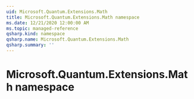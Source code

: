 ```yaml
---
uid: Microsoft.Quantum.Extensions.Math
title: Microsoft.Quantum.Extensions.Math namespace
ms.date: 12/21/2020 12:00:00 AM
ms.topic: managed-reference
qsharp.kind: namespace
qsharp.name: Microsoft.Quantum.Extensions.Math
qsharp.summary: ''
---
```


# Microsoft.Quantum.Extensions.Math namespace



